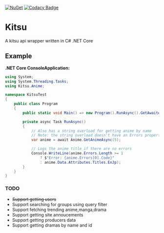 [![NuGet](https://img.shields.io/nuget/v/Kitsu.svg?style=flat-square)](https://www.nuget.org/packages/Kitsu)
[![Codacy Badge](https://api.codacy.com/project/badge/Grade/5b00c0d297934281ae9ecdd6155ac2f9)](https://www.codacy.com/app/KurozeroPB/Kitsu?utm_source=github.com&amp;utm_medium=referral&amp;utm_content=KurozeroPB/Kitsu&amp;utm_campaign=Badge_Grade)

# Kitsu
A kitsu api wrapper written in C# .NET Core

## Example
**.NET Core ConsoleApplication:**
```cs
using System;
using System.Threading.Tasks;
using Kitsu.Anime;

namespace KitsuTest
{
    public class Program
    {
        public static void Main() => new Program().RunAsync().GetAwaiter().GetResult();

        private async Task RunAsync()
        {
            // Also has a string overload for getting anime by name
            // Note: the string overload doesn't have an Errors property since kitsu doesn't return errors properly when searching by name
            var anime = await Anime.GetAnimeAsync(5);

            // Logs the anime title if there are no errors
            Console.WriteLine(anime.Errors.Length >= 1
                ? $"Error: {anime.Errors[0].Code}"
                : anime.Data.Attributes.Titles.EnJp);
        }
    }
}
```

### TODO
* ~~Support getting users~~ <!-- https://kitsu.docs.apiary.io/#reference/users/users -->
* Support searching for groups using query filter <!-- https://kitsu.io/api/edge/groups?filter[query]=<USER_QUERY> -->
* Support fetching trending anime,manga,drama <!-- https://kitsu.docs.apiary.io/#reference/media/trending-anime/fetch-collection -->
* Support getting site annoucements <!-- https://kitsu.docs.apiary.io/#reference/site-announcements/site-announcements -->
* Support getting producers data <!-- -->
* Support getting dramas by name and id <!-- -->
